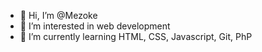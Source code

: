 - 👋 Hi, I’m @Mezoke
- 👀 I’m interested in web development
- 🌱 I’m currently learning HTML, CSS, Javascript, Git, PhP

<!---
Mezoke/Mezoke is a ✨ special ✨ repository because its `README.md` (this file) appears on your GitHub profile.
You can click the Preview link to take a look at your changes.
--->
